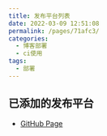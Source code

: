 ```yaml
---
title: 发布平台列表
date: 2022-03-09 12:51:08
permalink: /pages/71afc3/
categories:
  - 博客部署
  - ci使用
tags:
  - 部署
---
```

## 已添加的发布平台

- [GitHub Page](https://windstarry.github.io/pages/94f69e/)
